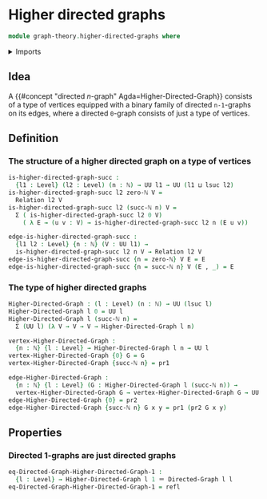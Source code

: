 # Higher directed graphs

```agda
module graph-theory.higher-directed-graphs where
```

<details><summary>Imports</summary>

```agda
open import elementary-number-theory.natural-numbers

open import foundation.binary-relations
open import foundation.cartesian-product-types
open import foundation.dependent-pair-types
open import foundation.function-types
open import foundation.identity-types
open import foundation.unit-type
open import foundation.universe-levels

open import graph-theory.directed-graphs
```

</details>

## Idea

A {{#concept "directed $n$-graph" Agda=Higher-Directed-Graph}} consists of a
type of vertices equipped with a binary family of directed `n-1`-graphs on its
edges, where a directed `0`-graph consists of just a type of vertices.

## Definition

### The structure of a higher directed graph on a type of vertices

```agda
is-higher-directed-graph-succ :
  {l1 : Level} (l2 : Level) (n : ℕ) → UU l1 → UU (l1 ⊔ lsuc l2)
is-higher-directed-graph-succ l2 zero-ℕ V =
  Relation l2 V
is-higher-directed-graph-succ l2 (succ-ℕ n) V =
  Σ ( is-higher-directed-graph-succ l2 0 V)
    ( λ E → (u v : V) → is-higher-directed-graph-succ l2 n (E u v))

edge-is-higher-directed-graph-succ :
  {l1 l2 : Level} {n : ℕ} (V : UU l1) →
  is-higher-directed-graph-succ l2 n V → Relation l2 V
edge-is-higher-directed-graph-succ {n = zero-ℕ} V E = E
edge-is-higher-directed-graph-succ {n = succ-ℕ n} V (E , _) = E
```

### The type of higher directed graphs

```agda
Higher-Directed-Graph : (l : Level) (n : ℕ) → UU (lsuc l)
Higher-Directed-Graph l 0 = UU l
Higher-Directed-Graph l (succ-ℕ n) =
  Σ (UU l) (λ V → V → V → Higher-Directed-Graph l n)

vertex-Higher-Directed-Graph :
  {n : ℕ} {l : Level} → Higher-Directed-Graph l n → UU l
vertex-Higher-Directed-Graph {0} G = G
vertex-Higher-Directed-Graph {succ-ℕ n} = pr1

edge-Higher-Directed-Graph :
  {n : ℕ} {l : Level} (G : Higher-Directed-Graph l (succ-ℕ n)) →
  vertex-Higher-Directed-Graph G → vertex-Higher-Directed-Graph G → UU l
edge-Higher-Directed-Graph {0} = pr2
edge-Higher-Directed-Graph {succ-ℕ n} G x y = pr1 (pr2 G x y)
```

## Properties

### Directed 1-graphs are just directed graphs

```agda
eq-Directed-Graph-Higher-Directed-Graph-1 :
  {l : Level} → Higher-Directed-Graph l 1 ＝ Directed-Graph l l
eq-Directed-Graph-Higher-Directed-Graph-1 = refl
```
